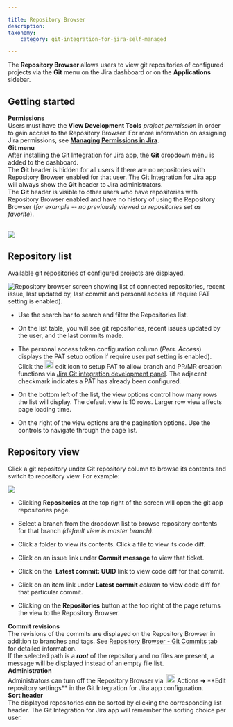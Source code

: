 ```yaml
---

title: Repository Browser
description:
taxonomy:
    category: git-integration-for-jira-self-managed

---
```

The **Repository Browser** allows users to view git repositories of configured projects via the **Git** menu on the Jira dashboard or on the **Applications** sidebar.

## Getting started

<div class="bbb-callout bbb--alert">
    <div class="irow">
    <div class="ilogobox">
        <span class="logoimg"></span>
    </div>
    <div class="imsgbox">
        <b>Permissions</b><br>
        Users must have the <b>View Development Tools</b> <i>project permission</i> in order to gain access to the Repository Browser. For more information on assigning Jira permissions, see <a href='https://confluence.atlassian.com/display/Jira/Managing+Global+Permissions' target='_blank'><b>Managing Permissions in Jira</b></a>.
    </div>
    </div>
</div>

<div class="bbb-callout bbb--info">
    <div class="irow">
    <div class="ilogobox">
        <span class="logoimg"></span>
    </div>
    <div class="imsgbox">
        <b>Git menu</b><br>
        After installing the Git Integration for Jira app, the <b>Git</b> dropdown menu is added to the dashboard.
        <div class='nextpara'>
            The <b>Git</b> header is hidden for all users if there are no repositories with Repository Browser enabled for that user. The Git Integration for Jira app will always show the <b>Git</b> header to Jira administrators.
        </div>
        <div class='nextpara'>
            The <b>Git</b> header is visible to other users who have repositories with Repository Browser enabled and have no history of using the Repository Browser (<i>for example -- no previously viewed or repositories set as favorite</i>).
        </div>
    </div>
    </div>
</div>
<br>

![](https://bigbrassband.atlassian.net/wiki/download/thumbnails/1930398598/gitserver-gitmenu-repo-browser.png?version=1&modificationDate=1639221831233&cacheVersion=1&api=v2&width=163&height=111)

## Repository list

Available git repositories of configured projects are displayed.

![Repository browser screen showing list of connected repositories, recent issue, last updated by, last commit and personal access (if require PAT setting is enabled).](https://bigbrassband.atlassian.net/wiki/download/thumbnails/1930398598/gitserver-repo-browser-view.png?version=1&modificationDate=1630642896363&cacheVersion=1&api=v2&width=680&height=404)

*   Use the search bar to search and filter the Repositories list.

*   On the list table, you will see git repositories, recent issues updated by the user, and the last commits made.

*   The personal access token configuration column (_Pers. Access_) displays the PAT setup option if require user pat setting is enabled). Click the <img src='/wp-content/uploads/gij-edit-icon-dark.png' width=20 height=20 /> edit icon to setup PAT to allow branch and PR/MR creation functions via [Jira Git integration development panel](/git-integration-for-jira-self-managed/jira-git-integration-development-panel/). The adjacent checkmark indicates a PAT has already been configured.

*   On the bottom left of the list, the view options control how many rows the list will display. The default view is 10 rows. Larger row view affects page loading time.

*   On the right of the view options are the pagination options. Use the controls to navigate through the page list.


## Repository view

Click a git repository under Git repository column to browse its contents and switch to repository view. For example:

![](https://bigbrassband.atlassian.net/wiki/download/thumbnails/1930398598/repo-browser-repo-view(c).png?version=1&modificationDate=1630642897794&cacheVersion=1&api=v2&width=646&height=365)

*   Clicking **Repositories** at the top right of the screen will open the git app repositories page.

*   Select a branch from the dropdown list to browse repository contents for that branch _(default view is master branch)_.

*   Click a folder to view its contents. Click a file to view its code diff.

*   Click on an issue link under **Commit message** to view that ticket.

*   Click on the  **Latest commit: UUID** link to view code diff for that commit.

*   Click on an item link under **Latest commit** _column_ to view code diff for that particular commit.

*   Clicking on the **Repositories** button at the top right of the page returns the view to the Repository Browser.

<div class="bbb-callout bbb--note">
    <div class="irow">
    <div class="ilogobox">
        <span class="logoimg"></span>
    </div>
    <div class="imsgbox">
        <b>Commit revisions</b><br>
        The revisions of the commits are displayed on the Repository Browser in addition to branches and tags. See <a href='/git-integration-for-jira-self-managed/viewing-list-of-commits-in-repository-browser/'>Repository Browser - Git Commits tab</a> for detailed information.
    </div>
    </div>
</div>

<div class="bbb-callout bbb--alert">
    <div class="irow">
    <div class="ilogobox">
        <span class="logoimg"></span>
    </div>
    <div class="imsgbox">
        If the selected path is a <b><i>root</i></b> of the repository and no files are present, a message will be displayed instead of an empty file list.
    </div>
    </div>
</div>

<div class="bbb-callout bbb--tip">
    <div class="irow">
    <div class="ilogobox">
        <span class="logoimg"></span>
    </div>
    <div class="imsgbox">
        <b>Administration</b><br>
        Administrators can turn off the Repository Browser via &nbsp;<img src='https://pf-emoji-service--cdn.us-east-1.prod.public.atl-paas.net/standard/a51a7674-8d5d-4495-a2d2-a67c090f5c3b/32x32/2699.png' width=20 height=20 /> Actions ➜ **Edit repository settings** in the Git Integration for Jira app configuration.
    </div>
    </div>
</div>

<div class="bbb-callout bbb--info">
    <div class="irow">
    <div class="ilogobox">
        <span class="logoimg"></span>
    </div>
    <div class="imsgbox">
        <b>Sort header</b><br>
        The displayed repositories can be sorted by clicking the corresponding list header. The Git Integration for Jira app will remember the sorting choice per user.
    </div>
    </div>
</div>

